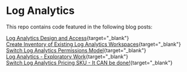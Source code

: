 # Log Analytics

This repo contains code featured in the following blog posts:

[Log Analytics Design and Access](https://www.shankuehn.io/post/log-analytics-design-and-access?WT.mc_id=enterprise-0000-shkuehn){target="_blank"}
<br>[Create Inventory of Existing Log Analytics Workspaces](https://www.shankuehn.io/post/create-inventory-of-existing-log-analytics-workspaces?WT.mc_id=enterprise-0000-shkuehn){target="_blank"}
<br>[Switch Log Analytics Permissions Model](https://www.shankuehn.io/post/switch-log-analytics-permissions-model?WT.mc_id=enterprise-0000-shkuehn){target="_blank"}
<br>[Log Analytics - Exploratory Work](https://www.shankuehn.io/post/log-analytics-sku-exploratory-work?WT.mc_id=enterprise-0000-shkuehn){target="_blank"}
<br>[Switch Log Analytics Pricing SKU - It CAN be done!](https://www.shankuehn.io/post/switch-log-analytics-pricing-sku-it-can-be-done?WT.mc_id=enterprise-0000-shkuehn){target="_blank"}

